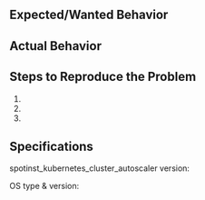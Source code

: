 ## Expected/Wanted Behavior


## Actual Behavior


## Steps to Reproduce the Problem

  1.
  2.
  3.

## Specifications

spotinst_kubernetes_cluster_autoscaler version:

OS type & version:
